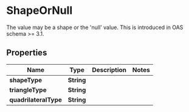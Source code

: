 

# ShapeOrNull

The value may be a shape or the 'null' value. This is introduced in OAS schema >= 3.1.

## Properties

| Name | Type | Description | Notes |
|------------ | ------------- | ------------- | -------------|
|**shapeType** | **String** |  |  |
|**triangleType** | **String** |  |  |
|**quadrilateralType** | **String** |  |  |



